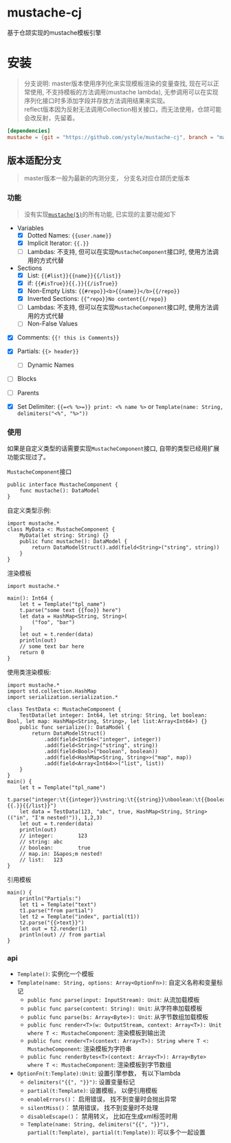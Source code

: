 # mustache-cj
基于仓颉实现的mustache模板引擎

# 安装
>分支说明: master版本使用序列化来实现模板渲染的变量查找, 现在可以正常使用, 不支持模板的方法调用(mustache lambda), 无参调用可以在实现序列化接口时多添加字段并存放方法调用结果来实现。  
>reflect版本因为反射无法调用Collection<T>相关接口，而无法使用，仓颉可能会改反射，先留着。 

```toml
[dependencies]
mustache = {git = "https://github.com/ystyle/mustache-cj", branch = "master"}
```
 ## 版本适配分支
 >master版本一般为最新的内测分支， 分支名对应仓颉历史版本


### 功能
> 没有实现[`mustache(5)`](https://mustache.github.io/mustache.5.html)的所有功能, 已实现的主要功能如下

- Variables
  - [x] Dotted Names: `{{user.name}}`
  - [x] Implicit Iterator: `{{.}}`
  - [ ] Lambdas:  不支持, 但可以在实现`MustacheComponent`接口时, 使用方法调用的方式代替
- Sections
  - [x] List: `{{#list}}{{name}}{{/list}}`
  - [x] if: `{{#isTrue}}{{.}}{{/isTrue}}`
  - [x] Non-Empty Lists: `{{#repo}}<b>{{name}}</b>{{/repo}}`
  - [x] Inverted Sections: `{{^repo}}No content{{/repo}}`
  - [ ] Lambdas: 不支持, 但可以在实现`MustacheComponent`接口时, 使用方法调用的方式代替
  - [ ] Non-False Values
- [x] Comments: `{{! this is Comments}}`
- [x] Partials: `{{> header}}`
  - [ ] Dynamic Names
- [ ] Blocks
- [ ] Parents
- [x] Set Delimiter: `{{=<% %>=}} print: <% name %>` or `Template(name: String, delimiters("<%", "%>"))`
 

### 使用
如果是自定义类型的话需要实现`MustacheComponent`接口, 自带的类型已经用扩展功能实现过了。

`MustacheComponent`接口
```cj
public interface MustacheComponent {
    func mustache(): DataModel
}
```


自定义类型示例: 
```cj
import mustache.*
class MyData <: MustacheComponent {
    MyData(let string: String) {}
    public func mustache(): DataModel {
        return DataModelStruct().add(field<String>("string", string))
    }
}
```

渲染模板
```cj
import mustache.*

main(): Int64 {
    let t = Template("tpl_name")
    t.parse("some text {{foo}} here")
    let data = HashMap<String, String>(
        ("foo", "bar")
    )
    let out = t.render(data)
    println(out)
    // some text bar here
    return 0
}
```

使用类渲染模板:
```cj
import mustache.*
import std.collection.HashMap
import serialization.serialization.*

class TestData <: MustacheComponent {
    TestData(let integer: Int64, let string: String, let boolean: Bool, let map: HashMap<String, String>, let list:Array<Int64>) {}
    public func serialize(): DataModel {
        return DataModelStruct()
            .add(field<Int64>("integer", integer))
            .add(field<String>("string", string))
            .add(field<Bool>("boolean", boolean))
            .add(field<HashMap<String, String>>("map", map))
            .add(field<Array<Int64>>("list", list))
    }
}
main() {
    let t = Template("tpl_name")
    t.parse("integer:\t{{integer}}\nstring:\t{{string}}\nboolean:\t{{boolean}}\nmap.in:\t{{map.in}}\nlist:\t{{^list}}{{.}}{{/list}}")
    let data = TestData(123, "abc", true, HashMap<String, String>(("in", "I'm nested!")), 1,2,3)
    let out = t.render(data)
    println(out)
    // integer:        123
    // string: abc
    // boolean:        true
    // map.in: I&apos;m nested!
    // list:   123
}
```

引用模板
```cj
main() {
    println("Partials:")
    let t1 = Template("text")
    t1.parse("from partial")
    let t2 = Template("index", partial(t1))
    t2.parse("{{>text}}")
    let out = t2.render(1)
    println(out) // from partial
}
```

### api
- `Template()`: 实例化一个模板
- `Template(name: String, options: Array<OptionFn>)`: 自定义名称和变量标记
  - `public func parse(input: InputStream): Unit`: 从流加载模板
  - `public func parse(content: String): Unit`: 从字符串加载模板
  - `public func parse(bs: Array<Byte>): Unit`: 从字节数组加载模板
  - `public func render<T>(w: OutputStream, context: Array<T>): Unit where T <: MustacheComponent`: 渲染模板到输出流
  - `public func render<T>(context: Array<T>): String where T <: MustacheComponent`: 渲染模板为字符串
  - `public func renderBytes<T>(context: Array<T>): Array<Byte> where T <: MustacheComponent`: 渲染模板到字节数组
- `OptionFn(t:Template):Unit`: 设置引擎参数， 有以下lambda
    - `delimiters("{{", "}}")`: 设置变量标记
    - `partial(t:Template)`:  设置模板， 以便引用模板
    - `enableErrors()`： 启用错误， 找不到变量时会抛出异常
    - `silentMiss()`： 禁用错误， 找不到变量时不处理
    - `disableEscape()`： 禁用转义， 比如在生成xml标签时用
    - `Template(name: String, delimiters("{{", "}}"), partial(t:Template), partial(t:Template))`: 可以多个一起设置
